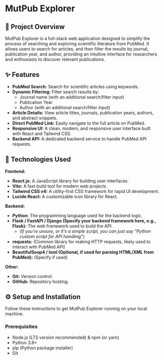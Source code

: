 # MutPub Explorer

## 🔬 Project Overview

MutPub Explorer is a full-stack web application designed to simplify the process of searching and exploring scientific literature from PubMed. It allows users to search for articles, and then filter the results by journal, publication year, and author, providing an intuitive interface for researchers and enthusiasts to discover relevant publications.

## ✨ Features

* **PubMed Search:** Search for scientific articles using keywords.
* **Dynamic Filtering:** Filter search results by:
    * Journal name (with an additional search/filter input)
    * Publication Year
    * Author (with an additional search/filter input)
* **Article Details:** View article titles, journals, publication years, authors, and abstract snippets.
* **Direct PubMed Link:** Easily navigate to the full article on PubMed.
* **Responsive UI:** A clean, modern, and responsive user interface built with React and Tailwind CSS.
* **Backend API:** A dedicated backend service to handle PubMed API requests.

## 🚀 Technologies Used

**Frontend:**
* **React.js:** A JavaScript library for building user interfaces.
* **Vite:** A fast build tool for modern web projects.
* **Tailwind CSS v4:** A utility-first CSS framework for rapid UI development.
* **Lucide React:** A customizable icon library for React.

**Backend:**
* **Python:** The programming language used for the backend logic.
* **Flask / FastAPI / Django (Specify your backend framework here, e.g., Flask):** The web framework used to build the API.
    * *(If you're unsure, or it's a simple script, you can just say "Python custom script for API handling")*
* **requests:** (Common library for making HTTP requests, likely used to interact with PubMed API)
* **BeautifulSoup4 / lxml (Optional, if used for parsing HTML/XML from PubMed):** (Specify if used)

**Other:**
* **Git:** Version control.
* **GitHub:** Repository hosting.

## ⚙️ Setup and Installation

Follow these instructions to get MutPub Explorer running on your local machine.

### Prerequisites

* Node.js (LTS version recommended) & npm (or yarn)
* Python 3.8+
* pip (Python package installer)
* Git

